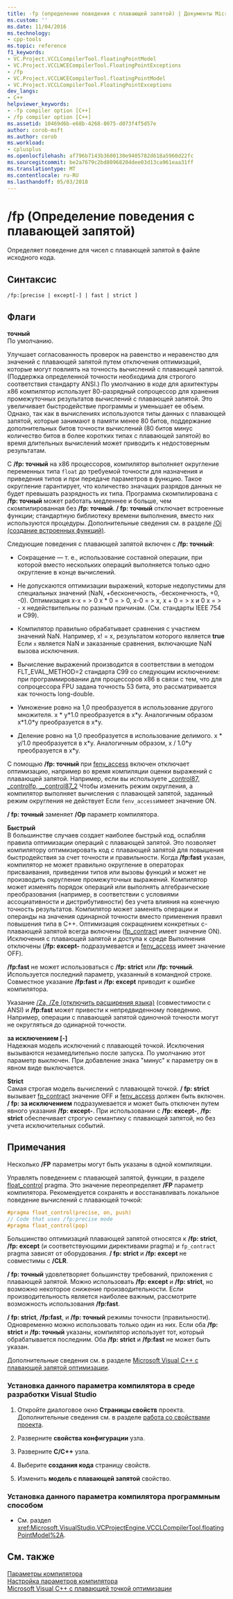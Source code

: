 ```yaml
---
title: -fp (определение поведения с плавающей запятой) | Документы Microsoft
ms.custom: ''
ms.date: 11/04/2016
ms.technology:
- cpp-tools
ms.topic: reference
f1_keywords:
- VC.Project.VCCLCompilerTool.floatingPointModel
- VC.Project.VCCLWCECompilerTool.FloatingPointExceptions
- /fp
- VC.Project.VCCLWCECompilerTool.floatingPointModel
- VC.Project.VCCLCompilerTool.FloatingPointExceptions
dev_langs:
- C++
helpviewer_keywords:
- -fp compiler option [C++]
- /fp compiler option [C++]
ms.assetid: 10469d6b-e68b-4268-8075-d073f4f5d57e
author: corob-msft
ms.author: corob
ms.workload:
- cplusplus
ms.openlocfilehash: af796b7143b3600130e9405782d618a5960d22fc
ms.sourcegitcommit: be2a7679c2bd80968204dee03d13ca961eaa31ff
ms.translationtype: MT
ms.contentlocale: ru-RU
ms.lasthandoff: 05/03/2018
---
```

# <a name="fp-specify-floating-point-behavior"></a>/fp (Определение поведения с плавающей запятой)
Определяет поведение для чисел с плавающей запятой в файле исходного кода.  
  
## <a name="syntax"></a>Синтаксис  
  
```  
/fp:[precise | except[-] | fast | strict ]  
```  
  
## <a name="flags"></a>Флаги  
 **точный**  
 По умолчанию.  
  
 Улучшает согласованность проверок на равенство и неравенство для значений с плавающей запятой путем отключения оптимизаций, которые могут повлиять на точность вычислений с плавающей запятой. (Поддержка определенной точности необходима для строгого соответствия стандарту ANSI.) По умолчанию в коде для архитектуры x86 компилятор использует 80-разрядный сопроцессор для хранения промежуточных результатов вычислений с плавающей запятой. Это увеличивает быстродействие программы и уменьшает ее объем. Однако, так как в вычислениях используются типы данных с плавающей запятой, которые занимают в памяти менее 80 битов, поддержание дополнительных битов точности вычислений (80 битов минус количество битов в более коротких типах с плавающей запятой) во время длительных вычислений может приводить к недостоверным результатам.  
  
 С **/fp: точный** на x86 процессоров, компилятор выполняет округление переменных типа `float` до требуемой точности для назначения и приведения типов и при передаче параметров в функцию. Такое округление гарантирует, что количество значащих разрядов данных не будет превышать разрядность их типа. Программа скомпилирована с **/fp: точный** может работать медленнее и больше, чем скомпилированная без **/fp: точный**. **/ fp: точный** отключает встроенные функции; стандартную библиотеку времени выполнения, вместо них используются процедуры. Дополнительные сведения см. в разделе [/Oi (создание встроенных функций)](../../build/reference/oi-generate-intrinsic-functions.md).  
  
 Следующие поведения с плавающей запятой включен с **/fp: точный**:  
  
-   Сокращение — т. е., использование составной операции, при которой вместо нескольких операций выполняется только одно округление в конце вычислений.  
  
-   Не допускаются оптимизации выражений, которые недопустимы для специальных значений (NaN, +бесконечность, -бесконечность, +0, -0). Оптимизация x-x = > 0 x * 0 = > 0, x-0 = > x, x + 0 = > x и 0 x = > - x недействительны по разным причинам. (См. стандарты IEEE 754 и C99).  
  
-   Компилятор правильно обрабатывает сравнения с участием значений NaN. Например, x! = x, результатом которого является **true** Если `x` является NaN и заказанные сравнения, включающие NaN вызова исключения.  
  
-   Вычисление выражений производится в соответствии в методом FLT_EVAL_METHOD=2 стандарта C99 со следующим исключением: при программировании для процессоров x86 в связи с тем, что для сопроцессора FPU задана точность 53 бита, это рассматривается как точность long-double.  
  
-   Умножение ровно на 1,0 преобразуется в использование другого множителя. x * y\*1.0 преобразуется в x\*y. Аналогичным образом x\*1.0\*y преобразуется в x\*y.  
  
-   Деление ровно на 1,0 преобразуется в использование делимого. x * y/1.0 преобразуется в x\*y. Аналогичным образом, x / 1.0\*y преобразуется в x\*y.  
  
 С помощью **/fp: точный** при [fenv_access](../../preprocessor/fenv-access.md) включен отключает оптимизацию, например во время компиляции оценки выражений с плавающей запятой. Например, если вы используете [_control87, _controlfp, \__control87_2](../../c-runtime-library/reference/control87-controlfp-control87-2.md) Чтобы изменить режим округления, а компилятор выполняет вычисления с плавающей запятой, заданный режим округления не действует Если `fenv_access`имеет значение ON.  
  
 **/ fp: точный** заменяет **/Op** параметр компилятора.  
  
 **Быстрый**  
 В большинстве случаев создает наиболее быстрый код, ослабляя правила оптимизации операций с плавающей запятой. Это позволяет компилятору оптимизировать код с плавающей запятой для повышения быстродействия за счет точности и правильности. Когда **/fp:fast** указан, компилятор не может правильно округление в операторах присваивания, приведении типов или вызовы функций и может не производить округление промежуточных выражений. Компилятор может изменять порядок операций или выполнять алгебраические преобразования (например, в соответствии с условиями ассоциативности и дистрибутивности) без учета влияния на конечную точность результатов. Компилятор может заменять операции и операнды на значения одинарной точности вместо применения правил повышения типа в C++. Оптимизация сокращением конкретных с-плавающей запятой всегда включены ([fp_contract](../../preprocessor/fp-contract.md) имеет значение ON). Исключения с плавающей запятой и доступа к среде Выполнения отключены (**/fp: except-** подразумевается и [fenv_access](../../preprocessor/fenv-access.md) имеет значение OFF).  
  
 **/fp:fast** не может использоваться с **/fp: strict** или **/fp: точный**. Используется последний параметр, указанный в командной строке. Совместное указание **/fp:fast** и **/fp: except** приводит к ошибке компилятора.  
  
 Указание [/Za, /Ze (отключить расширения языка)](../../build/reference/za-ze-disable-language-extensions.md) (совместимости с ANSI) и **/fp:fast** может привести к непредвиденному поведению. Например, операции с плавающей запятой одиночной точности могут не округляться до одинарной точности.  
  
 **за исключением [-]**  
 Надежная модель исключений с плавающей точкой. Исключения вызываются незамедлительно после запуска. По умолчанию этот параметр выключен. При добавление знака "минус" к параметру он в явном виде выключается.  
  
 **Strict**  
 Самая строгая модель вычислений с плавающей точкой. **/ fp: strict** вызывает [fp_contract](../../preprocessor/fp-contract.md) значение OFF и [fenv_access](../../preprocessor/fenv-access.md) должен быть включен. **/ fp: за исключением** подразумевается и может быть отключен путем явного указания **/fp: except-**. При использовании с **/fp: except-**, **/fp: strict** обеспечивает строгую семантику с плавающей запятой, но без учета исключительных событий.  
  
## <a name="remarks"></a>Примечания  
 Несколько **/FP** параметры могут быть указаны в одной компиляции.  
  
 Управлять поведением с плавающей запятой, функции, в разделе [float_control](../../preprocessor/float-control.md) pragma. Это значение переопределяет **/FP** параметр компилятора. Рекомендуется сохранять и восстанавливать локальное поведение вычислений с плавающей точкой:  
  
```cpp  
#pragma float_control(precise, on, push)  
// Code that uses /fp:precise mode  
#pragma float_control(pop)  
```  
  
 Большинство оптимизаций плавающей запятой относятся к **/fp: strict**, **/fp: except** (и соответствующими директивами pragma) и `fp_contract` pragma зависят от оборудования. **/ fp: strict** и **/fp: except** не совместимы с **/CLR**.  
  
 **/ fp: точный** удовлетворяет большинству требований, приложения с плавающей запятой. Можно использовать **/fp: except** и **/fp: strict**, но возможно некоторое снижение производительности. Если производительность является наиболее важным, рассмотрите возможность использования **/fp:fast**.  
  
 **/ fp: strict**, **/fp:fast**, и **/fp: точный** режимы точности (правильности). Одновременно можно использовать только один из них. Если оба **/fp: strict** и **/fp: точный** указаны, компилятор использует тот, который обрабатывается последним. Оба **/fp: strict** и **/fp:fast** не может быть указан.  
  
 Дополнительные сведения см. в разделе [Microsoft Visual C++ с плавающей запятой оптимизации](http://msdn.microsoft.com/library/aa289157.aspx).  
  
### <a name="to-set-this-compiler-option-in-the-visual-studio-development-environment"></a>Установка данного параметра компилятора в среде разработки Visual Studio  
  
1.  Откройте диалоговое окно **Страницы свойств** проекта. Дополнительные сведения см. в разделе [работа со свойствами проекта](../../ide/working-with-project-properties.md).  
  
2.  Разверните **свойства конфигурации** узла.  
  
3.  Разверните **C/C++** узла.  
  
4.  Выберите **создания кода** страницу свойств.  
  
5.  Изменить **модель с плавающей запятой** свойство.  
  
### <a name="to-set-this-compiler-option-programmatically"></a>Установка данного параметра компилятора программным способом  
  
-   См. раздел <xref:Microsoft.VisualStudio.VCProjectEngine.VCCLCompilerTool.floatingPointModel%2A>.  
  
## <a name="see-also"></a>См. также  
 [Параметры компилятора](../../build/reference/compiler-options.md)   
 [Настройка параметров компилятора](../../build/reference/setting-compiler-options.md)   
 [Microsoft Visual C++ с плавающей точкой оптимизации](http://msdn.microsoft.com/library/aa289157.aspx)